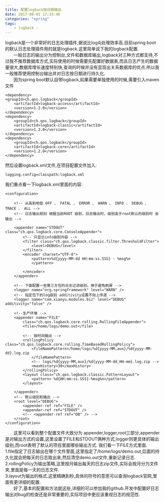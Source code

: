 ```yaml
---
title: 配置logback按日期输出
date: 2017-08-01 17:33:40
categories: "spring"
tags:
    - logback -
---
```

 logback是一个非常好的日志处理插件,据说比log4j处理效率高.目前spring boot的默认日志处理插件用的就是logback.这里简单说下我的logback配置.  
&#160; &#160; &#160; &#160;一般日志的输出分为控制台,文件和数据库输出,logback对三种方式都支持,不过我不推荐数据库方式,实际使用的时候需要先配置好数据表,而且日志产生的数据量很大,数据库增长速度特别快,查询的时候并没有显现出关系数据库的优点.所以我一般推荐使用控制台输出并对日志按日期进行持久化.  
&#160; &#160; &#160; &#160;因为spring boot默认自带logback,如果需要单独使用的时候,需要引入maven文件
<!--more--> 
```	
<dependency>
<groupId>ch.qos.logback</groupId>
	<artifactId>logback-access</artifactId>
	<version>1.2.0</version>
</dependency>
<dependency>
	<groupId>ch.qos.logback</groupId>
	<artifactId>logback-classic</artifactId>
	<version>1.2.0</version>
</dependency>
<dependency>
	<groupId>ch.qos.logback</groupId>
	<artifactId>logback-core</artifactId>
	<version>1.2.0</version>
</dependency>
```
然后设置logback.xml文件,在项目配置文件加入:

```
logging.config=classpath:logback.xml
```
我们重点看一下logback.xml里面的内容:

```
<configuration>

	<!-- 从高到地低 OFF 、 FATAL 、 ERROR 、 WARN 、 INFO 、 DEBUG 、 TRACE 、 ALL -->
	<!-- 日志输出规则 根据当前ROOT 级别，日志输出时，级别高于root默认的级别时 会输出 -->
 
	<appender name="STDOUT" class="ch.qos.logback.core.ConsoleAppender">
		<!-- 只显示info级别内容 -->
		<filter class="ch.qos.logback.classic.filter.ThresholdFilter">
			<level>DEBUG</level>
		</filter> 
		<encoder charset="UTF-8">
			<pattern>%d{yyyy-MM-dd HH:mm:ss.SSS} - %msg%n
			</pattern>
		 
		</encoder>
	</appender>
 
	<!-- 下面配置一些第三方包的日志过滤级别，用于避免刷屏 -->
	<logger name="org.springframework" level="WARN" /> 
	<!-- 指定包下的log级别 additivity设置不向上传递 -->
	<logger name="com.xiaoyu.modules.biz" level="DEBUG" additivity="false" />

	<!--生产环境 -->
	<appender name="FILE"
		class="ch.qos.logback.core.rolling.RollingFileAppender">
		<file>/home/logs/demo.out</file>

		<!-- 按时间输出 -->
		<rollingPolicy class="ch.qos.logback.core.rolling.TimeBasedRollingPolicy">
			<fileNamePattern>/home/logs/%d{yyyy-MM,aux}/%d{yyyy-MM-dd}.log.zip
			</fileNamePattern>
			<!-- logs/%d{yyyy-MM,aux}/%d{yyyy-MM-dd_HH-mm}.log.zip -->
			<maxHistory>30</maxHistory>
		</rollingPolicy>
		<layout class="ch.qos.logback.classic.PatternLayout">
			<pattern> %d{HH:mm:ss.SSS}-%msg%n</pattern>
		</layout>
	 
	</appender>
	<!-- 默认级别和输出 -->
	<root level="DEBUG">
		<appender-ref ref="FILE" />
		<appender-ref ref="STDOUT" />
		<!-- <appender-ref ref="DB" /> -->
	</root>
</configuration>
```
&#160; &#160; &#160; &#160;这里可以看到整个配置文件大致分为 appender,logger,root三部分,appender是对输出方式的设置,这里设置了FILE和STDOUT俩种方式,logger则更具体的输出级别,而root表明了默认的项目里面哪些输出方式.
我们看一下FILE方式里面.  
1.file指定了日志输出在哪个文件里面,这里指定了/home/logs/demo.out,后面的持久化就会把每天的日志取出来,然后清空demo.out文件,重新记录日志.  
2.rollingPolicy为输出策略,这里按月输出每天的日志zip文件,实际会按月分为文件夹,里面是每一天的日志文件.  
3.layout为输出的格式.这里精确到秒,具体的符号的意思可以查询logback官网,里面有更详细的配置.  
&#160; &#160; &#160; &#160;好了,基本的配置和方法就这些,详细的可以参加我的github.开发中配置好日志输出对bug的检查还是非常重要的,实际项目中更应该重视日志的规范性.